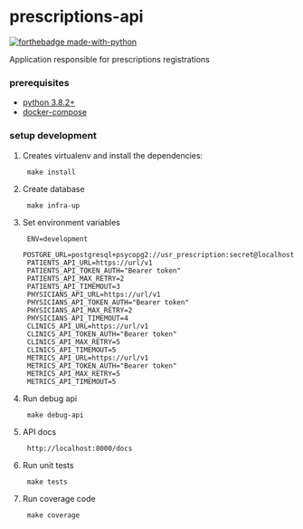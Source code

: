 # prescriptions-api

[![forthebadge made-with-python](http://ForTheBadge.com/images/badges/made-with-python.svg)](https://www.python.org/)

Application responsible for prescriptions registrations


### prerequisites ###

- [python 3.8.2+](https://www.python.org/downloads/release/python-386/) 
- [docker-compose](https://docs.docker.com/compose/install/)

### setup development ###

1. Creates virtualenv and install the dependencies:

        make install

2. Create database 

        make infra-up

3. Set environment variables

        ENV=development
        POSTGRE_URL=postgresql+psycopg2://usr_prescription:secret@localhost:5432/prescription_db
        PATIENTS_API_URL=https://url/v1
        PATIENTS_API_TOKEN_AUTH="Bearer token"
        PATIENTS_API_MAX_RETRY=2
        PATIENTS_API_TIMEMOUT=3
        PHYSICIANS_API_URL=https://url/v1
        PHYSICIANS_API_TOKEN_AUTH="Bearer token"
        PHYSICIANS_API_MAX_RETRY=2
        PHYSICIANS_API_TIMEMOUT=4
        CLINICS_API_URL=https://url/v1
        CLINICS_API_TOKEN_AUTH="Bearer token"
        CLINICS_API_MAX_RETRY=5
        CLINICS_API_TIMEMOUT=5
        METRICS_API_URL=https://url/v1
        METRICS_API_TOKEN_AUTH="Bearer token"
        METRICS_API_MAX_RETRY=5
        METRICS_API_TIMEMOUT=5

4. Run debug api

        make debug-api
        

5. API docs

        http://localhost:8000/docs

6. Run unit tests
 
        make tests
        
7. Run coverage code

        make coverage       